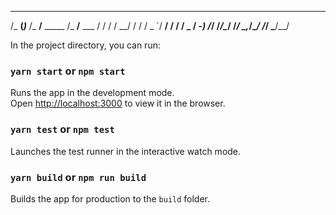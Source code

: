  _______       ______           ______        
/_  __(_)___  /_  __/__ _____  /_  __/__  ___ 
 / / / / __/   / / / _ `/ __/   / / / _ \/ -_)
/_/ /_/\__/   /_/  \_,_/\__/   /_/  \___/\__/ 
                                              

In the project directory, you can run:

### `yarn start` or `npm start`

Runs the app in the development mode.<br>
Open [http://localhost:3000](http://localhost:3000) to view it in the browser.

### `yarn test` or `npm test`

Launches the test runner in the interactive watch mode.

### `yarn build` or `npm run build`

Builds the app for production to the `build` folder. <br />